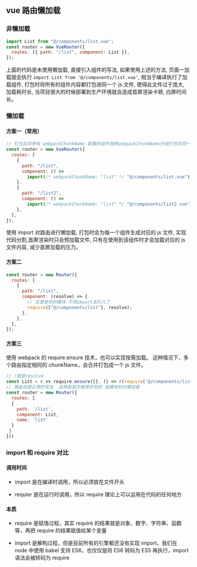 ## vue 路由懒加载

### 非懒加载

```javascript
import List from "@/components/list.vue";
const router = new VueRouter({
  routes: [{ path: "/list", component: List }],
});
```

上面的代码是未使用懒加载, 直接引入组件的写法, 如果使用上述的方法, 页面一加载就会执行 `import List from '@/components/list.vue'`, 相当于编译执行了加载组件, 打包时将所有的组件内容都打包进同一个 js 文件, 使得此文件过于庞大, 加载耗时长, 当项目很大的时候部署到生产环境就会造成首屏渲染卡顿, 白屏时间长。

### 懒加载

#### 方案一（常用）

```javascript
// 打包后将带有 webpackChunkName 配置的组件按照webpackChunkName分组打包在同一个js文件里；如果未加入 /* webpackChunkName: "list" */ 此代码打包后每个组件生成单独的js文件。
const router = new VueRouter({
  routes: [
    {
      path: "/list",
      component: () =>
        import(/* webpackChunkName: "list" */ "@/components/list.vue"),
    },
    {
      path: "/list2",
      component: () =>
        import(/* webpackChunkName: "list" */ "@/components/list2.vue"),
    },
  ],
});
```

使用 import 对路由进行懒加载, 打包时会为每一个组件生成对应的 js 文件, 实现代码分割,首屏渲染时只会预加载文件, 只有在使用到该组件时才会加载对应的 js 文件内容, 减少首屏加载的压力。

#### 方案二

```javascript
const router = new Router({
  routes: [
    {
      path: "/list",
      component: (resolve) => {
        // 这里是你的模块 不用import去引入了
        require(["@/components/list"], resolve);
      },
    },
  ],
});
```

#### 方案三

使用 webpack 的 require.ensure 技术，也可以实现按需加载。 这种情况下，多个路由指定相同的 chunkName，会合并打包成一个 js 文件。

```javascript
// r就是resolve
const List = r => require.ensure([], () => r(require('@/components/list')), 'list');
// 路由也是正常的写法  这种是官方推荐的写的 按模块划分懒加载
const router = new Router({
  routes: [
  {
    path: '/list',
    component: List,
    name: 'list'
  }
 ]
}))
```

### import 和 require 对比

#### 调用时间

- import 是在编译时调用，所以必须放在文件开头

- requier 是在运行时调用，所以 require 理论上可以运用在代码的任何地方

#### 本质

- require 是赋值过程，其实 require 的结果就是对象、数字、字符串、函数等，再把 require 的结果赋值给某个变量

- import 是解构过程，但是目前所有的引擎都还没有实现 import，我们在 node 中使用 babel 支持 ES6，也仅仅是将 ES6 转码为 ES5 再执行，import 语法会被转码为 require
